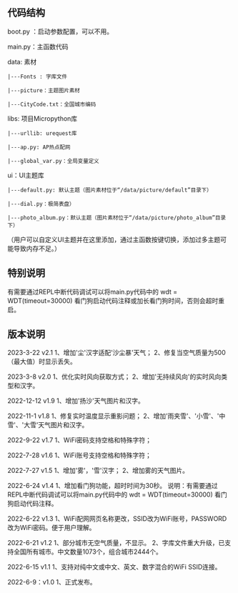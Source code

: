 ## 代码结构
boot.py ：启动参数配置，可以不用。

main.py：主函数代码

data: 素材

    |---Fonts : 字库文件
	
    |---picture：主题图片素材
	
    |---CityCode.txt：全国城市编码

libs: 项目Micropython库

    |---urllib: urequest库
	
    |---ap.py: AP热点配网
	
    |---global_var.py：全局变量定义

ui：UI主题库 

    |---default.py: 默认主题（图片素材位于“/data/picture/default”目录下）
	
    |---dial.py：极简表盘）
	
    |---photo_album.py：默认主题（图片素材位于“/data/picture/photo_album”目录下）

  （用户可以自定义UI主题并在这里添加，通过主函数按键切换，添加过多主题可能导致内存不足。）


## 特别说明

有需要通过REPL中断代码调试可以将main.py代码中的 wdt = WDT(timeout=30000) 看门狗启动代码注释或加长看门狗时间，否则会超时重启。


## 版本说明

2023-3-22 v2.1
1、增加'尘'汉字适配'沙尘暴'天气；
2、修复当空气质量为500（最大值）时显示丢失。

2023-3-8 v2.0
1、优化实时风向获取方式；
2、增加'无持续风向'的实时风向类型和汉字。

2022-12-12 v1.9
1、增加'扬沙'天气图片和汉字。

2022-11-1 v1.8
1、修复实时温度显示重影问题；
2、增加'雨夹雪'、'小雪'、'中雪'、'大雪'天气图片和汉字。

2022-9-22 v1.7
1、WiFi密码支持空格和特殊字符；

2022-7-28 v1.6
1、WiFi账号支持空格和特殊字符；

2022-7-27 v1.5
1、增加'雾'，'雪'汉字；
2、增加雾的天气图片。

2022-6-24 v1.4
1、增加看门狗功能，超时时间为30秒。
   说明：有需要通过REPL中断代码调试可以将main.py代码中的 wdt = WDT(timeout=30000) 看门狗启动代码注释。

2022-6-22 v1.3
1、WiFi配网网页名称更改，SSID改为WiFi账号，PASSWORD改为WiFi密码。便于用户理解。

2022-6-21 v1.2
1、部分城市无空气质量，不显示。
2、字库文件重大升级，已支持全国所有城市。中文数量1073个，组合城市2444个。

2022-6-15 v1.1
1、支持对纯中文或中文、英文、数字混合的WiFi SSID连接。

2022-6-9：v1.0 
1、正式发布。